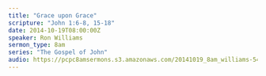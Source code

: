 ```yaml
---
title: "Grace upon Grace"
scripture: "John 1:6-8, 15-18"
date: 2014-10-19T08:00:00Z
speaker: Ron Williams
sermon_type: 8am
series: "The Gospel of John"
audio: https://pcpc8amsermons.s3.amazonaws.com/20141019_8am_williams-544522df1174a.mp3 
---
```



